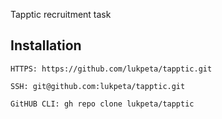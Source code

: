Tapptic recruitment task

## Installation

    HTTPS: https://github.com/lukpeta/tapptic.git

    SSH: git@github.com:lukpeta/tapptic.git

    GitHUB CLI: gh repo clone lukpeta/tapptic
